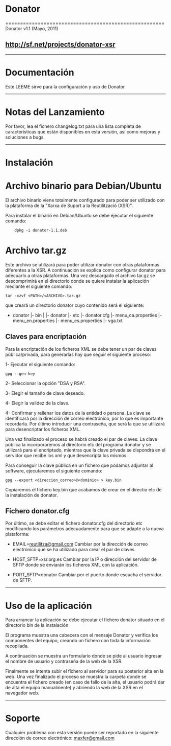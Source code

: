 # Donator
======================================================
Donator v1.1  (Mayo, 2011)

http://sf.net/projects/donator-xsr
------------------------------------------------------


______________________
Documentación
======================
 
 Este LEEME sirve para la configuración y uso de Donator


______________________
Notas del Lanzamiento
======================

 Por favor, lea el fichero changelog.txt para una lista completa de
 características que están disponibles en esta versión, así como mejoras
 y soluciones a bugs. 


_____________________
Instalación
======================

 Archivo binario para Debian/Ubuntu
 ==================================

 El archivo binario viene totalmente configurado para poder ser utilizado con
 la plataforma de la "Xarxa de Suport a la Reutilització (XSR)".

 Para instalar el binario en Debian/Ubuntu se debe ejecutar el siguiente
 comando:

        dpkg -i donator-1.1.deb


 Archivo tar.gz
 ==============

 Este archivo se utilizará para poder utilizar donator con otras plataformas
 diferentes a la XSR. A continuación se explica como configurar donator para
 adecuarlo a otras plataformas.
 Una vez descargado el archivo tar.gz se descomprimirá en el directorio
 donde se quiere instalar la aplicación mediante el siguiente comando:

	tar -xzvf <PATH>/<ARCHIVO>.tar.gz

 que creará un directorio donator cuyo contenido será el siguiente:

   - donator
                |- bin
                |    |- donator
                |- etc
                     |- donator.cfg
                     |- menu_ca.properties
                     |- menu_en.properties
                     |- menu_es.properties
                     |- vga.txt

 Claves para encriptación
 ------------------------
 Para la encriptación de los ficheros XML se debe tener un par de claves
 pública/privada, para generarlas hay que seguir el siguiente proceso:

 1- Ejecutar el siguiente comando:

	gpg --gen-key

 2- Seleccionar la opción "DSA y RSA".

 3- Elegir el tamaño de clave deseado.

 4- Elegir la  validez de la clave.

 4- Confirmar y rellenar los datos de la entidad o persona.
 La clave se identificará por la dirección de correo electrónico, por lo que
 es importante recordarla. Por último introducir una contraseña, que será la
 que se utilizará para desencriptar los ficheros XML.

 Una vez finalizado el proceso se habrá creado el par de claves. La clave
 pública la incorporaremos al directorio etc del programa donator y se
 utilizará para el encriptado, mientras que la clave privada se dispondrá
 en el servidor que recibe los xml y que desencripta los mismos.

 Para conseguir la clave pública en un fichero que podamos adjuntar al
 software, ejecutaremos el siguiente comando:

	gpg --export <direccion_correo>@<dominio> > key.bin

 Copiaremos el fichero key.bin que acabamos de crear en el directio etc de
 la instalación de donator.

 Fichero donator.cfg
 -------------------
 Por último, se debe editar el fichero donator.cfg del directorio etc
 modificando los  parámetros adecuadamente para que se adapte a la nueva
 plataforma:

   * EMAIL=reutilitza@gmail.com
	Cambiar por la dirección de correo electrónico que se ha utilizado para
	crear el par de claves.

   * HOST_SFTP=xsr.org.es
	Cambiar por la IP o dirección del servidor de SFTP donde se enviarán
	los ficheros XML con la aplicación.

   * PORT_SFTP=donator
	Cambiar por el puerto donde escucha el servidor de SFTP.


______________________
Uso de la aplicación
======================

 Para arrancar la aplicación se debe ejecutar el fichero donator situado en el
 directorio bin de la instalación.

 El programa muestra una cabecera con el mensaje Donator y verifica los
 componentes del equipo, creando un fichero con toda la información recopilada.

 A continuación se muestra un formulario donde se pide al usuario ingresar el 
 nombre de usuario y contraseña de la web de la XSR.

 Finalmente se intenta subir el fichero al servidor para su posterior alta en 
 la web. Una vez finalizado el proceso se muestra la carpeta donde se encuentra
 el fichero creado (en caso de fallo de la alta, el usuario podrá dar de alta
 el equipo manualmente) y abriendo la web de la XSR en el navegador web.

______________________
Soporte
======================

 Cualquier problema con esta versión puede ser reportado en la siguiente
 dirección de correo electrónico:
 maxfer@gmail.com
